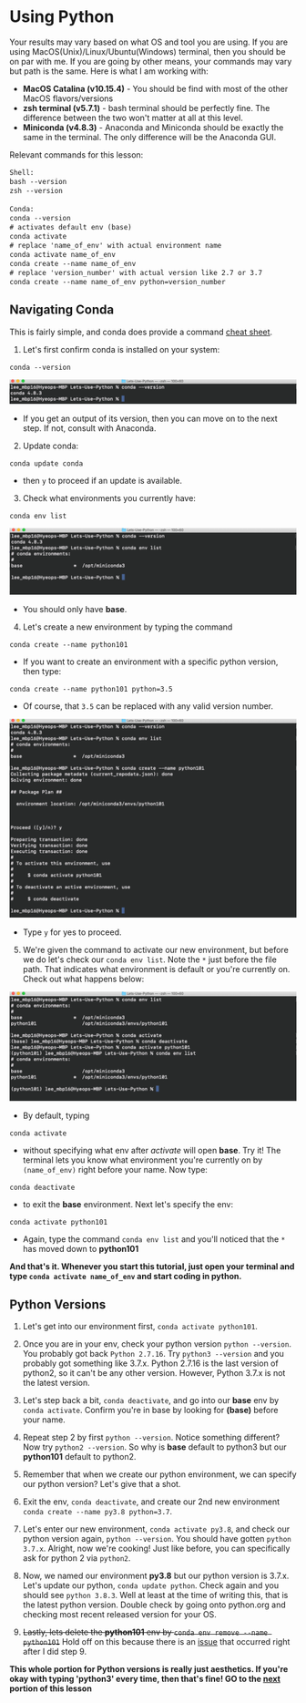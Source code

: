 # Using Python

Your results may vary based on what OS and tool you are using. If you are using MacOS(Unix)/Linux/Ubuntu(Windows) terminal, then you should be on par with me. If you are going by other means, your commands may vary but path is the same. Here is what I am working with:

- **MacOS Catalina (v10.15.4)** - You should be find with most of the other MacOS flavors/versions
- **zsh terminal (v5.7.1)** - bash terminal should be perfectly fine. The difference between the two won't matter at all at this level.
- **Miniconda (v4.8.3)** - Anaconda and Miniconda should be exactly the same in the terminal. The only difference will be the Anaconda GUI.

Relevant commands for this lesson:
```
Shell:
bash --version
zsh --version

Conda:
conda --version
# activates default env (base)
conda activate
# replace 'name_of_env' with actual environment name
conda activate name_of_env
conda create --name name_of_env
# replace 'version_number' with actual version like 2.7 or 3.7
conda create --name name_of_env python=version_number
```

## Navigating Conda

This is fairly simple, and conda does provide a command [cheat sheet](conda-cheatsheet.pdf).

1. Let's first confirm conda is installed on your system:
```
conda --version
```

![](Images/version.png)
- If you get an output of its version, then you can move on to the next step. If not, consult with Anaconda.

2. Update conda:
```
conda update conda
```
- then `y` to proceed if an update is available.

3. Check what environments you currently have:
```
conda env list
```

![](Images/list.png)
- You should only have **base**.

4. Let's create a new environment by typing the command
```
conda create --name python101
```
- If you want to create an environment with a specific python version, then type:
```
conda create --name python101 python=3.5
```
- Of course, that `3.5` can be replaced with any valid version number.

![](Images/create.png)
- Type `y` for yes to proceed.

5. We're given the command to activate our new environment, but before we do let's check our `conda env list`.
Note the `*` just before the file path. That indicates what environment is default or you're currently on. Check out what happens below:

![](Images/default.png)
- By default, typing
```
conda activate
```
- without specifying what env after *activate* will open **base**. Try it!
The terminal lets you know what environment you're currently on by `(name_of_env)` right before your name.
Now type:
```
conda deactivate
```
- to exit the **base** environment. Next let's specify the env:
```
conda activate python101
```
- Again, type the command  `conda env list` and you'll noticed that the `*` has moved down to **python101**

**And that's it. Whenever you start this tutorial, just open your terminal and type `conda activate name_of_env` and start coding in python.**

## Python Versions

1. Let's get into our environment first, `conda activate python101`.

2. Once you are in your env, check your python version `python --version`. You probably got back `Python 2.7.16`. Try `python3 --version` and you probably got something like 3.7.x. Python 2.7.16 is the last version of python2, so it can't be any other version. However, Python 3.7.x is not the latest version.
3. Let's step back a bit, `conda deactivate`, and go into our **base** env by `conda activate`. Confirm you're in base by looking for **(base)** before your name.
4. Repeat step 2 by first `python --version`. Notice something different? Now try `python2 --version`. So why is **base** default to python3 but our **python101** default to python2.
5. Remember that when we create our python environment, we can specify our python version? Let's give that a shot.
6. Exit the env, `conda deactivate`, and create our 2nd new environment `conda create --name py3.8 python=3.7`.
7. Let's enter our new environment, `conda activate py3.8`, and check our python version again, `python --version`. You should have gotten `python 3.7.x`. Alright, now we're cooking! Just like before, you can specifically ask for python 2 via `python2`.
8. Now, we named our environment **py3.8** but our python version is 3.7.x. Let's update our python, `conda update python`. Check again and you should see `python 3.8.3`. Well at least at the time of writing this, that is the latest python version. Double check by going onto python.org and checking most recent released version for your OS.
9. ~~Lastly, lets delete the **python101** env by `conda env remove --name python101`~~ Hold off on this because there is an [issue](https://github.com/conda/conda/issues/9589) that occurred right after I did step 9.

**This whole portion for Python versions is really just aesthetics. If you're okay with typing 'python3' every time, then that's fine! GO to the [next](Using_Interpreter.md) portion of this lesson**
